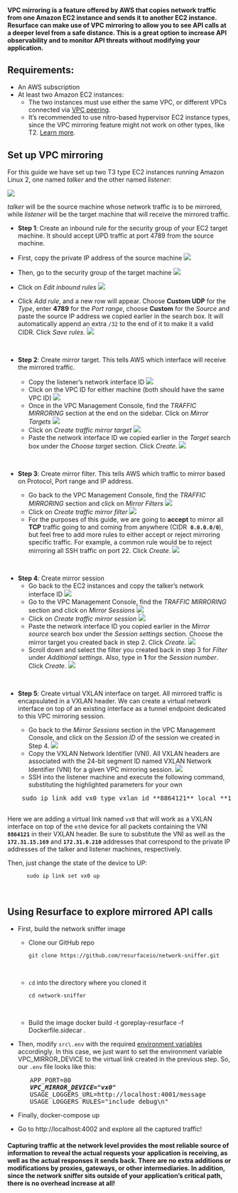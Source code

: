 #### VPC mirroring is a feature offered by AWS that copies network traffic from one Amazon EC2 instance and sends it to another EC2 instance. Resurface can make use of VPC mirroring to allow you to see API calls at a deeper level from a safe distance. This is a great option to increase API observability and to monitor API threats without modifying your application.

## Requirements:

- An AWS subscription
- At least two Amazon EC2 instances:
    - The two instances must use either the same VPC, or different VPCs connected via [VPC peering](https://docs.aws.amazon.com/vpc/latest/peering/what-is-vpc-peering.html).
    - It’s recommended to use nitro-based hypervisor EC2 instance types, since the VPC mirroring feature might not work on other types, like T2. [Learn more](https://docs.aws.amazon.com/vpc/latest/mirroring/traffic-mirroring-considerations.html).
    
## Set up VPC mirroring

For this guide we have set up two T3 type EC2 instances running Amazon Linux 2, one named *talker* and the other named *listener*:

![](https://paper-attachments.dropbox.com/s_A0D03A04462930A019871D1BBC612B567991ECE6B0A63BBDB0EF948A9C60C658_1632324946770_image.png)


*talker* will be the source machine whose network traffic is to be mirrored, while *listener* will be the target machine that will receive the mirrored traffic.


- **Step 1**: Create an inbound rule for the security group of your EC2 target machine. It should accept UPD traffic at port 4789 from the source machine.

 - First, copy the private IP address of the source machine
![](https://paper-attachments.dropbox.com/s_A0D03A04462930A019871D1BBC612B567991ECE6B0A63BBDB0EF948A9C60C658_1632325007248_image.png)
&nbsp;
  - Then, go to the security group of the target machine
![](https://paper-attachments.dropbox.com/s_A0D03A04462930A019871D1BBC612B567991ECE6B0A63BBDB0EF948A9C60C658_1632325102369_image.png)
&nbsp;
  - Click on *Edit inbound rules*
![](https://paper-attachments.dropbox.com/s_A0D03A04462930A019871D1BBC612B567991ECE6B0A63BBDB0EF948A9C60C658_1632325229852_image.png)
&nbsp;
  - Click *Add rule*, and a new row will appear. Choose **Custom UDP** for the *Type*, enter **4789** for the *Port range*, choose **Custom** for the *Source* and paste the source IP address we copied earlier in the search box. It will automatically append an extra `/32` to the end of it to make it a valid CIDR. Click *Save rules*.
![](https://paper-attachments.dropbox.com/s_A0D03A04462930A019871D1BBC612B567991ECE6B0A63BBDB0EF948A9C60C658_1632325362056_image.png)

&nbsp;
- **Step 2**: Create mirror target. This tells AWS which interface will receive the mirrored traffic.

    - Copy the listener’s network interface ID
![](https://paper-attachments.dropbox.com/s_A0D03A04462930A019871D1BBC612B567991ECE6B0A63BBDB0EF948A9C60C658_1632325522534_image.png)
&nbsp;
    - Click on the VPC ID for either machine (both should have the same VPC ID)
![](https://paper-attachments.dropbox.com/s_A0D03A04462930A019871D1BBC612B567991ECE6B0A63BBDB0EF948A9C60C658_1632325625559_image.png)
&nbsp;
    - Once in the VPC Management Console, find the *TRAFFIC MIRRORING* section at the end on the sidebar. Click on *Mirror Targets*
![](https://paper-attachments.dropbox.com/s_A0D03A04462930A019871D1BBC612B567991ECE6B0A63BBDB0EF948A9C60C658_1632325685648_image.png)
&nbsp;
    - Click on *Create traffic mirror target*
![](https://paper-attachments.dropbox.com/s_A0D03A04462930A019871D1BBC612B567991ECE6B0A63BBDB0EF948A9C60C658_1632254906642_image.png)
&nbsp;
    - Paste the network interface ID we copied earlier in the *Target* search box under the *Choose target* section. Click *Create*.
![](https://paper-attachments.dropbox.com/s_A0D03A04462930A019871D1BBC612B567991ECE6B0A63BBDB0EF948A9C60C658_1632325767910_image.png)

&nbsp;
- **Step 3**: Create mirror filter. This tells AWS which traffic to mirror based on Protocol, Port range and IP address.

  - Go back to the VPC Management Console, find the *TRAFFIC MIRRORING* section and click on *Mirror Filters*
![](https://paper-attachments.dropbox.com/s_A0D03A04462930A019871D1BBC612B567991ECE6B0A63BBDB0EF948A9C60C658_1632254780024_image.png)
&nbsp;
  - Click on *Create traffic mirror filter*
![](https://paper-attachments.dropbox.com/s_A0D03A04462930A019871D1BBC612B567991ECE6B0A63BBDB0EF948A9C60C658_1632255593248_image.png)
&nbsp;
  - For the purposes of this guide, we are going to **accept** to mirror all **TCP** traffic going to and coming from anywhere (CIDR &nbsp;**`0.0.0.0/0`**), but feel free to add more rules to either accept or reject mirroring specific traffic. For example, a common rule would be to reject mirroring all SSH traffic on port 22. Click *Create*.
![](https://paper-attachments.dropbox.com/s_A0D03A04462930A019871D1BBC612B567991ECE6B0A63BBDB0EF948A9C60C658_1632258291615_image.png)

&nbsp;
- **Step 4**: Create mirror session
    - Go back to the EC2 instances and copy the talker’s network interface ID
![](https://paper-attachments.dropbox.com/s_A0D03A04462930A019871D1BBC612B567991ECE6B0A63BBDB0EF948A9C60C658_1632325961045_image.png)
&nbsp;
    - Go to the VPC Management Console, find the *TRAFFIC MIRRORING* section and click on *Mirror Sessions*
![](https://paper-attachments.dropbox.com/s_A0D03A04462930A019871D1BBC612B567991ECE6B0A63BBDB0EF948A9C60C658_1632254798326_image.png)
&nbsp;
    - Click on *Create traffic mirror session*
![](https://paper-attachments.dropbox.com/s_A0D03A04462930A019871D1BBC612B567991ECE6B0A63BBDB0EF948A9C60C658_1632258823442_image.png)
&nbsp;
    - Paste the network interface ID you copied earlier in the *Mirror source* search box under the *Session settings* section. Choose the mirror target you created back in step 2. Click *Create*.
![](https://paper-attachments.dropbox.com/s_A0D03A04462930A019871D1BBC612B567991ECE6B0A63BBDB0EF948A9C60C658_1632326043811_image.png)
&nbsp;
    - Scroll down and select the filter you created back in step 3 for *Filter* under *Additional settings*. Also, type in **1** for the *Session number*. Click *Create*.
![](https://paper-attachments.dropbox.com/s_A0D03A04462930A019871D1BBC612B567991ECE6B0A63BBDB0EF948A9C60C658_1632326164585_image.png)

&nbsp;
- **Step 5**: Create virtual VXLAN interface on target. All mirrored traffic is encapsulated in a VXLAN header. We can create a virtual network interface on top of an existing interface as a tunnel endpoint dedicated to this VPC mirroring session.
    - Go back to the *Mirror Sessions* section in the VPC Management Console, and click on the *Session ID* of the session we created in Step 4.
![](https://paper-attachments.dropbox.com/s_A0D03A04462930A019871D1BBC612B567991ECE6B0A63BBDB0EF948A9C60C658_1632326280489_image.png)
&nbsp;
    - Copy the VXLAN Network Identifier (VNI). All VXLAN headers are associated with the 24-bit segment ID named VXLAN Network Identifier (VNI) for a given VPC mirroring session.
![](https://paper-attachments.dropbox.com/s_A0D03A04462930A019871D1BBC612B567991ECE6B0A63BBDB0EF948A9C60C658_1632326333668_image.png)
&nbsp;
    - SSH into the listener machine and execute the following command, substituting the highlighted parameters for your own

   <pre>
   sudo ip link add vx0 type vxlan id **8864121** local **172.31.15.169** remote **172.31.0.210** dev eth0 dstport 4789
   </pre>
Here we are adding a virtual link named `vx0` that will work as a VXLAN interface on top of the `eth0` device for all packets containing the VNI **`8864121`** in their VXLAN header. Be sure to substitute the VNI as well as the **`172.31.15.169`** and **`172.31.0.210`** addresses that correspond to the private IP addresses of the talker and listener machines, respectively.

   Then, just change the state of the device to UP:
    
          sudo ip link set vx0 up

&nbsp;
## Using Resurface to explore mirrored API calls

- First, build the network sniffer image

    - Clone our GitHub repo
    
          git clone https://github.com/resurfaceio/network-sniffer.git
          
    &nbsp;
    - `cd` into the directory where you cloned it

          cd network-sniffer
    &nbsp;
    - Build the image
          docker build -t goreplay-resurface -f Dockerfile.sidecar .


- Then, modify `src\.env` with the required [environment variables](https://github.com/resurfaceio/network-sniffer/blob/master/README.md#environment-variables) accordingly. In this case, we just want to set the environment variable VPC_MIRROR_DEVICE to the virtual link created in the previous step. So, our `.env` file looks like this:
<pre>
      APP_PORT=80
      <b><i>VPC_MIRROR_DEVICE="vx0"</i></b>
      USAGE_LOGGERS_URL=http://localhost:4001/message
      USAGE_LOGGERS_RULES="include debug\n"
</pre>

- Finally,
      docker-compose up


- Go to http://localhost:4002 and explore all the captured traffic!


#### Capturing traffic at the network level provides the most reliable source of information to reveal the actual requests your application is receiving, as well as the actual responses it sends back. There are no extra additions or modifications by proxies, gateways, or other intermediaries. In addition, since the network sniffer sits outside of your application’s critical path, there is no overhead increase at all!

